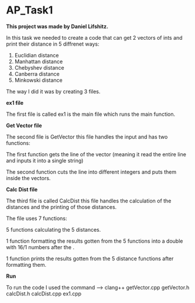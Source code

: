 # AP_Task1

**This project was made by Daniel Lifshitz.**

In this task we needed to create a code that can get 2 vectors of ints and print their distance in 5 diffrenet ways:
1) Euclidian distance
2) Manhattan distance
3) Chebyshev distance
4) Canberra distance
5) Minkowski distance

The way I did it was by creating 3 files.

**ex1 file**

The first file is called ex1 is the main file which runs the main function.

**Get Vector file**

The second file is GetVector this file handles the input and has two functions:

The first function gets the line of the vector (meaning it read the entire line and inputs it into a single string)

The second function cuts the line into different integers and puts them inside the vectors.

**Calc Dist file**

The third file is called CalcDist this file handles the calculation of the distances and the printing of those distances.

The file uses 7 functions:

5 functions calculating the 5 distances.

1 function formatting the results gotten from the 5 functions into a double with 16/1 numbers after the .

1 function prints the results gotten from the 5 distance functions after formatting them.

**Run**

To run the code I used the command --> clang++ getVector.cpp getVector.h calcDist.h calcDist.cpp ex1.cpp
